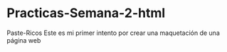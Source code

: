 # Practicas-Semana-2-html
Paste-Ricos
Este es mi primer intento por crear una maquetación de una página web

